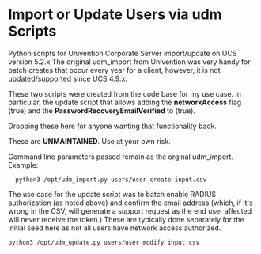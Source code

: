 # Import or Update Users via udm Scripts
Python scripts for Univention Corporate Server import/update on UCS version 5.2.x
The original udm_import from Univention was very handy for batch creates that occur every year for a client, however, it is not updated/supported since UCS 4.9.x.

These two scripts were created from the code base for my use case. In particular, the update script that allows adding the **networkAccess** flag (true) and the **PasswordRecoveryEmailVerified** to (true).

Dropping these here for anyone wanting that functionality back. 

These are **UNMAINTAINED**. Use at your own risk.

Command line parameters passed remain as the orginal udm_import. Example:
    
      python3 /opt/udm_import.py users/user create input.csv


The use case for the update script was to batch enable RADIUS authorization (as noted above) and confirm the email address (which, if it's wrong in the CSV, will generate a support request as the end user affected will never receive the token.) These are typically done separately for the initial seed here as not all users have network access authorized.

    python3 /opt/udm_update.py users/user modify input.csv

